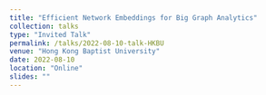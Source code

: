 ```yaml
---
title: "Efficient Network Embeddings for Big Graph Analytics"
collection: talks
type: "Invited Talk"
permalink: /talks/2022-08-10-talk-HKBU
venue: "Hong Kong Baptist University"
date: 2022-08-10
location: "Online"
slides: ""
---
```

